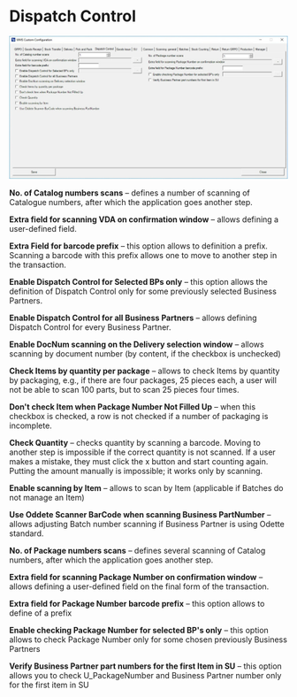 # Dispatch Control

![Dispatch Control](./media/cc-dispatch-control.png)

**No. of Catalog numbers scans** – defines a number of scanning of Catalogue numbers, after which the application goes another step.

**Extra field for scanning VDA on confirmation window** – allows defining a user-defined field.

**Extra Field for barcode prefix** – this option allows to definition a prefix. Scanning a barcode with this prefix allows one to move to another step in the transaction.

**Enable Dispatch Control for Selected BPs only** – this option allows the definition of Dispatch Control only for some previously selected Business Partners.

**Enable Dispatch Control for all Business Partners** – allows defining Dispatch Control for every Business Partner.

**Enable DocNum scanning on the Delivery selection window** – allows scanning by document number (by content, if the checkbox is unchecked)

**Check Items by quantity per package** – allows to check Items by quantity by packaging, e.g., if there are four packages, 25 pieces each, a user will not be able to scan 100 parts, but to scan 25 pieces four times.

**Don't check Item when Package Number Not Filled Up** – when this checkbox is checked, a row is not checked if a number of packaging is incomplete.

**Check Quantity** – checks quantity by scanning a barcode. Moving to another step is impossible if the correct quantity is not scanned. If a user makes a mistake, they must click the x button and start counting again. Putting the amount manually is impossible; it works only by scanning.

**Enable scanning by Item** – allows to scan by Item (applicable if Batches do not manage an Item)

**Use Oddete Scanner BarCode when scanning Business PartNumber** – allows adjusting Batch number scanning if Business Partner is using Odette standard.

**No. of Package numbers scans** – defines several scanning of Catalog numbers, after which the application goes another step.

**Extra field for scanning Package Number on confirmation window** – allows defining a user-defined field on the final form of the transaction.

**Extra field for Package Number barcode prefix** – this option allows to define of a prefix

**Enable checking Package Number for selected BP's only** – this option allows to check Package Number only for some chosen previously Business Partners

**Verify Business Partner part numbers for the first Item in SU** – this option allows you to check U_PackageNumber and Business Partner number only for the first item in SU